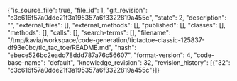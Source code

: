 {"is_source_file": true, "file_id": 1, "git_revision": "c3c616f57a0dde21f3a195357a6f3322819a455c", "state": 2, "description": "", "external_files": [], "external_methods": [], "published": [], "classes": [], "methods": [], "calls": [], "search-terms": [], "filename": "/tmp/kavia/workspace/code-generation/tictactoe-classic-125837-df93e0bc/tic_tac_toe/README.md", "hash": "ebece526bc2eadd78ddd787a76c56607", "format-version": 4, "code-base-name": "default", "knowledge_revision": 32, "revision_history": [{"32": "c3c616f57a0dde21f3a195357a6f3322819a455c"}]}